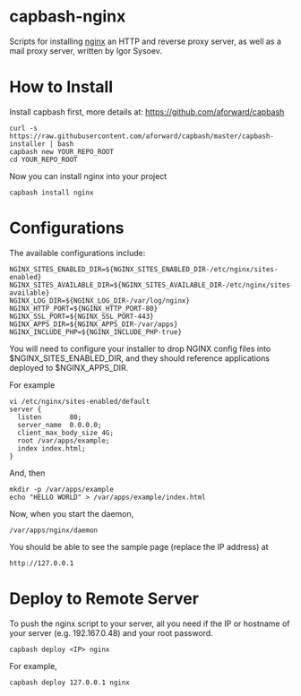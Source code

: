 capbash-nginx
==============

Scripts for installing [nginx](http://nginx.org/) an HTTP and reverse proxy server, as well as a mail proxy server, written by Igor Sysoev.

# How to Install #

Install capbash first, more details at:
https://github.com/aforward/capbash

```
curl -s https://raw.githubusercontent.com/aforward/capbash/master/capbash-installer | bash
capbash new YOUR_REPO_ROOT
cd YOUR_REPO_ROOT
```

Now you can install nginx into your project

```
capbash install nginx
```

# Configurations #

The available configurations include:

```
NGINX_SITES_ENABLED_DIR=${NGINX_SITES_ENABLED_DIR-/etc/nginx/sites-enabled}
NGINX_SITES_AVAILABLE_DIR=${NGINX_SITES_AVAILABLE_DIR-/etc/nginx/sites-available}
NGINX_LOG_DIR=${NGINX_LOG_DIR-/var/log/nginx}
NGINX_HTTP_PORT=${NGINX_HTTP_PORT-80}
NGINX_SSL_PORT=${NGINX_SSL_PORT-443}
NGINX_APPS_DIR=${NGINX_APPS_DIR-/var/apps}
NGINX_INCLUDE_PHP=${NGINX_INCLUDE_PHP-true}
```

You will need to configure your installer to drop NGINX config files into $NGINX_SITES_ENABLED_DIR, and they should reference
applications deployed to $NGINX_APPS_DIR.

For example

```
vi /etc/nginx/sites-enabled/default
server {
  listen       80;
  server_name  0.0.0.0;
  client_max_body_size 4G;
  root /var/apps/example;
  index index.html;
}
```

And, then

```
mkdir -p /var/apps/example
echo "HELLO WORLD" > /var/apps/example/index.html
```

Now, when you start the daemon,

```
/var/apps/nginx/daemon
```

You should be able to see the sample page (replace the IP address) at

```
http://127.0.0.1
```


# Deploy to Remote Server #

To push the nginx script to your server, all you need if the IP or hostname of your server (e.g. 192.167.0.48) and your root password.

```
capbash deploy <IP> nginx
```

For example,

```
capbash deploy 127.0.0.1 nginx
```
